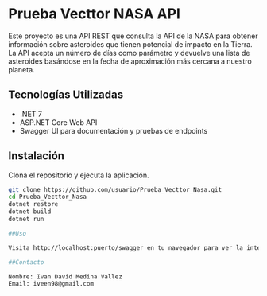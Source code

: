 # Prueba Vecttor NASA API

Este proyecto es una API REST que consulta la API de la NASA para obtener información sobre asteroides que tienen potencial de impacto en la Tierra. La API acepta un número de días como parámetro y devuelve una lista de asteroides basándose en la fecha de aproximación más cercana a nuestro planeta.

## Tecnologías Utilizadas

- .NET 7
- ASP.NET Core Web API
- Swagger UI para documentación y pruebas de endpoints

## Instalación

Clona el repositorio y ejecuta la aplicación.

```bash
git clone https://github.com/usuario/Prueba_Vecttor_Nasa.git
cd Prueba_Vecttor_Nasa
dotnet restore
dotnet build
dotnet run

##Uso

Visita http://localhost:puerto/swagger en tu navegador para ver la interfaz de usuario de Swagger y probar la API.

##Contacto

Nombre: Ivan David Medina Vallez
Email: iveen98@gmail.com

